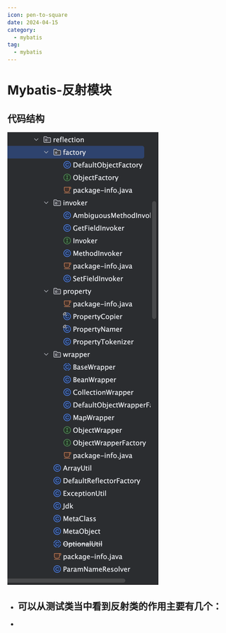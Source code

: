 ```yaml
---
icon: pen-to-square
date: 2024-04-15
category:
  - mybatis
tag:
  - mybatis
---
```


# Mybatis-反射模块

## 代码结构

![image-20240415212919270](images/image-20240415212919270.png)

- 可以从测试类当中看到反射类的作用主要有几个：
  - 
- 